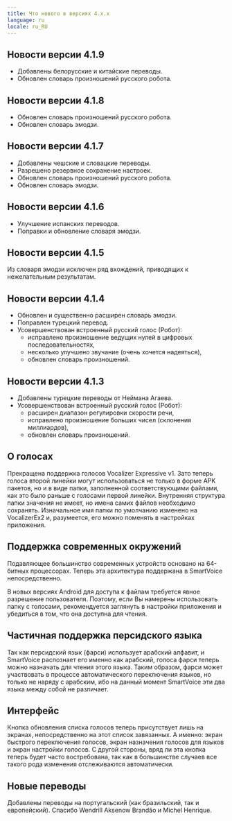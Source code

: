 ```yaml
---
title: Что нового в версиях 4.x.x
language: ru
locale: ru_RU
---
```


## Новости версии 4.1.9

* Добавлены белорусские и китайские переводы.
* Обновлен словарь произношений русского робота.

## Новости версии 4.1.8

* Обновлен словарь произношений русского робота.
* Обновлен словарь эмодзи.

## Новости версии 4.1.7

* Добавлены чешские и словацкие переводы.
* Разрешено резервное сохранение настроек.
* Обновлен словарь произношений русского робота.
* Обновлен словарь эмодзи.

## Новости версии 4.1.6

* Улучшение испанских переводов.
* Поправки и обновление словаря эмодзи.

## Новости версии 4.1.5

Из словаря эмодзи исключен ряд вхождений, приводящих к нежелательным
результатам.

## Новости версии 4.1.4

* Обновлен и существенно расширен словарь эмодзи.
* Поправлен турецкий перевод.
* Усовершенствован встроенный русский голос (Робот):
  * исправлено произношение ведущих нулей в цифровых
    последовательностях,
  * несколько улучшено звучание (очень хочется надеяться),
  * обновлен словарь произношений.

## Новости версии 4.1.3

* Добавлены турецкие переводы от Неймана Агаева.
* Усовершенствован встроенный русский голос (Робот):
  * расширен диапазон регулировки скорости речи,
  * исправлено произношение больших чисел (склонения миллиардов),
  * обновлен словарь произношений.

## О голосах

Прекращена поддержка голосов Vocalizer Expressive v1. Зато теперь
голоса второй линейки могут использоваться не только в форме APK
пакетов, но и в виде папки, заполненной соответствующими файлами, как
это было раньше с голосами первой линейки. Внутренняя структура папки
значения не имеет, но имена самих файлов необходимо
сохранять. Изначальное имя папки по умолчанию изменено на VocalizerEx2
и, разумеется, его можно поменять в настройках приложения.

## Поддержка современных окружений

Подавляющее большинство современных устройств основано на 64-битных
процессорах. Теперь эта архитектура поддержана в SmartVoice
непосредственно.

В новых версиях Android для доступа к файлам требуется явное
разрешение пользователя. Поэтому, если Вы намерены использовать папку
с голосами, рекомендуется заглянуть в настройки приложения и
убедиться в том, что она доступна для чтения.

## Частичная поддержка персидского языка

Так как персидский язык (фарси) использует арабский алфавит, и
SmartVoice распознает его именно как арабский, голоса фарси теперь
можно назначать для чтения этого языка. Таким образом, фарси может
участвовать в процессе автоматического переключения языков, но только
не наряду с арабским, ибо на данный момент SmartVoice эти два языка
между собой не различает.

## Интерфейс

Кнопка обновления списка голосов теперь присутствует лишь на экранах,
непосредственно на этот список завязанных. А именно: экран
быстрого переключения голосов, экран назначения голосов для языков и
экран настройки голосов. С другой стороны, вряд ли эта кнопка теперь
будет часто востребована, так как в большинстве случаев все такого
рода изменения отслеживаются автоматически.

## Новые переводы

Добавлены переводы на португальский (как бразильский, так и
европейский). Спасибо Wendrill Aksenow Brandão и Michel Henrique.
